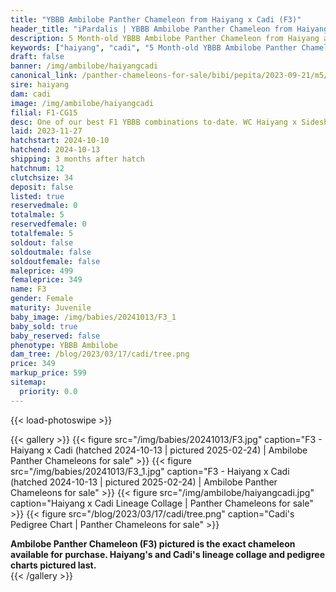 ```yaml
---
title: "YBBB Ambilobe Panther Chameleon from Haiyang x Cadi (F3)"
header_title: "iPardalis | YBBB Ambilobe Panther Chameleon from Haiyang x Cadi | F3"
description: 5 Month-old YBBB Ambilobe Panther Chameleon from Haiyang and Cadi. One of our best F1 YBBB combinations to-date. WC Haiyang x Sideshow/Smiles' sister, Cadi! We've included sire and dam dendrograms if available, but you can view our Haiyang or Cadi breeder pages for more information.
keywords: ["haiyang", "cadi", "5 Month-old YBBB Ambilobe Panther Chameleon", "baby chameleons for sale", "buy panther chameleon", "panther for sale", "ambilobe panther chameleons for sale", "ambilobe panther chameleon for sale"]
draft: false
banner: /img/ambilobe/haiyangcadi
canonical_link: /panther-chameleons-for-sale/bibi/pepita/2023-09-21/m5/
sire: haiyang
dam: cadi
image: /img/ambilobe/haiyangcadi
filial: F1-CG15
desc: One of our best F1 YBBB combinations to-date. WC Haiyang x Sideshow/Smiles' sister, Cadi!
laid: 2023-11-27
hatchstart: 2024-10-10
hatchend: 2024-10-13
shipping: 3 months after hatch
hatchnum: 12
clutchsize: 34
deposit: false
listed: true
reservedmale: 0
totalmale: 5
reservedfemale: 0
totalfemale: 5
soldout: false
soldoutmale: false
soldoutfemale: false
maleprice: 499
femaleprice: 349
name: F3
gender: Female
maturity: Juvenile
baby_image: /img/babies/20241013/F3_1
baby_sold: true
baby_reserved: false
phenotype: YBBB Ambilobe
dam_tree: /blog/2023/03/17/cadi/tree.png
price: 349
markup_price: 599
sitemap: 
  priority: 0.0
---
```


{{< load-photoswipe >}}

{{< gallery >}}
  {{< figure src="/img/babies/20241013/F3.jpg" caption="F3 - Haiyang x Cadi (hatched 2024-10-13 | pictured 2025-02-24) | Ambilobe Panther Chameleons for sale" >}}
  {{< figure src="/img/babies/20241013/F3_1.jpg" caption="F3 - Haiyang x Cadi (hatched 2024-10-13 | pictured 2025-02-24) | Ambilobe Panther Chameleons for sale" >}}
  {{< figure src="/img/ambilobe/haiyangcadi.jpg" caption="Haiyang x Cadi Lineage Collage | Panther Chameleons for sale" >}}
  {{< figure src="/blog/2023/03/17/cadi/tree.png" caption="Cadi's Pedigree Chart | Panther Chameleons for sale" >}}
  <figcaption itemprop="description"><strong>Ambilobe Panther Chameleon (F3) pictured is the exact chameleon available for purchase. Haiyang's and Cadi's lineage collage and pedigree charts pictured last.</strong></figcaption>
{{< /gallery >}}
